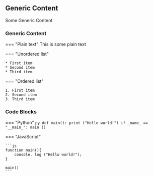 ## Generic Content

Some Generic Content

### Generic Content

=== "Plain text"
    This is some plain text

=== "Unordered list"
    
    * First item
    * Second item
    * Third item

=== "Ordered list"

    1. First item
    2. Second item
    3. Third item

### Code Blocks

=== "Python"
    ```py
    def main():
        print ("Hello world!")
    if _name_ == "__main_":
        main ()
    ```

=== "JavaScript"


    ```js
    function main(){
        console. log ("Hello world!");
    }
    
    main()
    ```